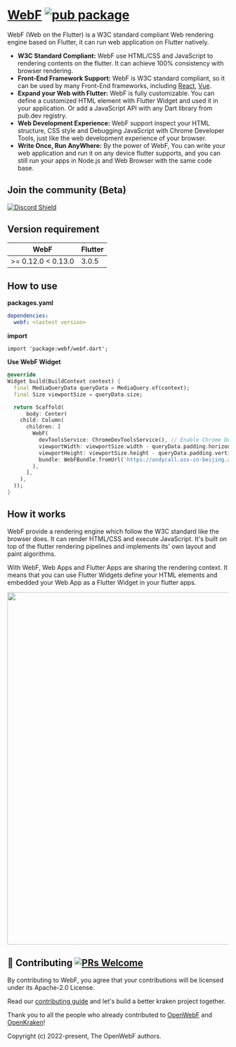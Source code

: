 # [WebF](https://openwebf.com/) [![pub package](https://img.shields.io/pub/v/webf.svg)](https://pub.dev/packages/webf)

WebF (Web on the Flutter) is a W3C standard compliant Web rendering engine based on Flutter, it can run web application on Flutter natively.

+ **W3C Standard Compliant:** WebF use HTML/CSS and JavaScript to rendering contents on the flutter. It can achieve 100% consistency with browser rendering.
+ **Front-End Framework Support:** WebF is W3C standard compliant, so it can be used by many Front-End frameworks, including [React](https://reactjs.org/), [Vue](https://vuejs.org/).
+ **Expand your Web with Flutter:** WebF is fully customizable. You can define a customized HTML element with Flutter Widget and used it in your application. Or add a JavaScript API with any Dart library from pub.dev registry.
+ **Web Development Experience:** WebF support inspect your HTML structure, CSS style and Debugging JavaScript with Chrome Developer Tools, just like the web development experience of your browser.
+ **Write Once, Run AnyWhere:** By the power of WebF, You can write your web application and run it on any device flutter supports, and you can still run your apps in Node.js and Web Browser with the same code base.

## Join the community (Beta)

[![Discord Shield](https://discordapp.com/api/guilds/1008119434688344134/widget.png?style=banner1)](https://discord.gg/DvUBtXZ5rK)

## Version requirement

| WebF  | Flutter |
| ------------- | ------------- |
| >= 0.12.0 < 0.13.0 | 3.0.5 |

## How to use

**packages.yaml**

```yaml
dependencies:
  webf: <lastest version>
```

**import**

```
import 'package:webf/webf.dart';
```

**Use WebF Widget**


```Dart
@override
Widget build(BuildContext context) {
  final MediaQueryData queryData = MediaQuery.of(context);
  final Size viewportSize = queryData.size;

  return Scaffold(
      body: Center(
    child: Column(
      children: [
        WebF(
          devToolsService: ChromeDevToolsService(), // Enable Chrome DevTools Services
          viewportWidth: viewportSize.width - queryData.padding.horizontal, // Adjust the viewportWidth
          viewportHeight: viewportSize.height - queryData.padding.vertical, // Adjust the viewportHeight
          bundle: WebFBundle.fromUrl('https://andycall.oss-cn-beijing.aliyuncs.com/demo/demo-vue.js'), // The page entry point
        ),
      ],
    ),
  ));
}
```

## How it works

WebF provide a rendering engine which follow the W3C standard like the browser does. It can render HTML/CSS and execute JavaScript. It's built on top of the flutter rendering pipelines and implements its' own layout and paint algorithms.

With WebF, Web Apps and Flutter Apps are sharing the rendering context. It means that you can use Flutter Widgets define your HTML elements and embedded your Web App as a Flutter Widget in your flutter apps.

<img src="https://user-images.githubusercontent.com/4409743/186230941-83b0aa1c-59d1-4d8d-be10-958a3ae64114.jpg" width="800" style="display: block; margin: 0 auto;" />

## 👏 Contributing [![PRs Welcome](https://img.shields.io/badge/PRs-welcome-brightgreen.svg?style=flat-square)](https://github.com/openwebf/webf/pulls)

By contributing to WebF, you agree that your contributions will be licensed under its Apache-2.0 License.

Read our [contributing guide](https://github.com/openwebf/webf/blob/main/.github/CONTRIBUTING.md) and let's build a better kraken project together.

Thank you to all the people who already contributed to [OpenWebF](https://github.com/openwebf) and [OpenKraken](https://github.com/openkraken)!

Copyright (c) 2022-present, The OpenWebF authors.

